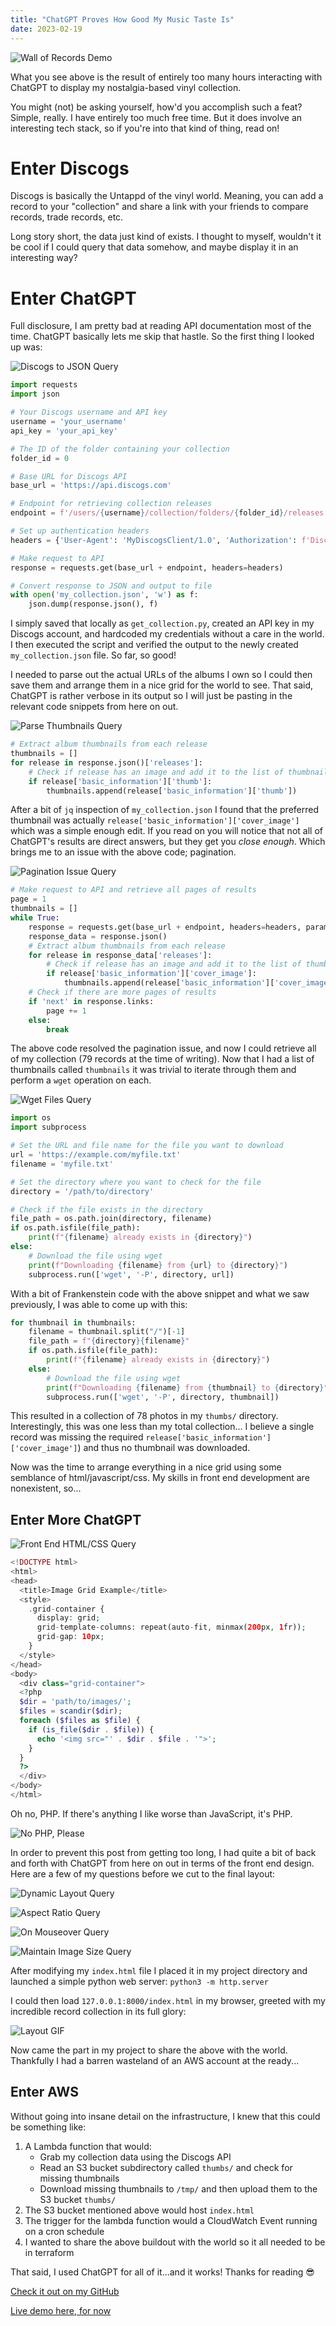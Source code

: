 ```yaml
---
title: "ChatGPT Proves How Good My Music Taste Is"
date: 2023-02-19
---
```

![Wall of Records Demo](/notablog/docs/assets/2023_02_19_albums01.JPG "Wall of Records Demo")

What you see above is the result of entirely too many hours interacting with ChatGPT to display my nostalgia-based vinyl collection.  

You might (not) be asking yourself, how'd you accomplish such a feat?  Simple, really.  I have entirely too much free time.  But it does involve an interesting tech stack, so if you're into that kind of thing, read on!

# Enter Discogs

Discogs is basically the Untappd of the vinyl world.  Meaning, you can add a record to your "collection" and share a link with your friends to compare records, trade records, etc.

Long story short, the data just kind of exists.  I thought to myself, wouldn't it be cool if I could query that data somehow, and maybe display it in an interesting way?

# Enter ChatGPT

Full disclosure, I am pretty bad at reading API documentation most of the time.  ChatGPT basically lets me skip that hastle.  So the first thing I looked up was:

![Discogs to JSON Query](/notablog/docs/assets/2023_02_19_question01.JPG "Discogs to JSON Query")

```python
import requests
import json

# Your Discogs username and API key
username = 'your_username'
api_key = 'your_api_key'

# The ID of the folder containing your collection
folder_id = 0

# Base URL for Discogs API
base_url = 'https://api.discogs.com'

# Endpoint for retrieving collection releases
endpoint = f'/users/{username}/collection/folders/{folder_id}/releases'

# Set up authentication headers
headers = {'User-Agent': 'MyDiscogsClient/1.0', 'Authorization': f'Discogs token={api_key}'}

# Make request to API
response = requests.get(base_url + endpoint, headers=headers)

# Convert response to JSON and output to file
with open('my_collection.json', 'w') as f:
    json.dump(response.json(), f)
```

I simply saved that locally as `get_collection.py`, created an API key in my Discogs account, and hardcoded my credentials without a care in the world.  I then executed the script and verified the output to the newly created `my_collection.json` file.  So far, so good!

I needed to parse out the actual URLs of the albums I own so I could then save them and arrange them in a nice grid for the world to see.  That said, ChatGPT is rather verbose in its output so I will just be pasting in the relevant code snippets from here on out.

![Parse Thumbnails Query](/notablog/docs/assets/2023_02_19_question02.JPG "Parse Thumbnails Query")

```python
# Extract album thumbnails from each release
thumbnails = []
for release in response.json()['releases']:
    # Check if release has an image and add it to the list of thumbnails
    if release['basic_information']['thumb']:
        thumbnails.append(release['basic_information']['thumb'])
```

After a bit of `jq` inspection of `my_collection.json` I found that the preferred thumbnail was actually `release['basic_information']['cover_image']` which was a simple enough edit.  If you read on you will notice that not all of ChatGPT's results are direct answers, but they get you *close enough*.  Which brings me to an issue with the above code; pagination.

![Pagination Issue Query](/notablog/docs/assets/2023_02_19_question03.JPG "Pagination Issue Query")

```python
# Make request to API and retrieve all pages of results
page = 1
thumbnails = []
while True:
    response = requests.get(base_url + endpoint, headers=headers, params={'page': page})
    response_data = response.json()
    # Extract album thumbnails from each release
    for release in response_data['releases']:
        # Check if release has an image and add it to the list of thumbnails
        if release['basic_information']['cover_image']:
            thumbnails.append(release['basic_information']['cover_image'])
    # Check if there are more pages of results
    if 'next' in response.links:
        page += 1
    else:
        break
```

The above code resolved the pagination issue, and now I could retrieve all of my collection (79 records at the time of writing).  Now that I had a list of thumbnails called `thumbnails` it was trivial to iterate through them and perform a `wget` operation on each.

![Wget Files Query](/notablog/docs/assets/2023_02_19_question04.JPG "Wget Files Query")

```python
import os
import subprocess

# Set the URL and file name for the file you want to download
url = 'https://example.com/myfile.txt'
filename = 'myfile.txt'

# Set the directory where you want to check for the file
directory = '/path/to/directory'

# Check if the file exists in the directory
file_path = os.path.join(directory, filename)
if os.path.isfile(file_path):
    print(f"{filename} already exists in {directory}")
else:
    # Download the file using wget
    print(f"Downloading {filename} from {url} to {directory}")
    subprocess.run(['wget', '-P', directory, url])
```

With a bit of Frankenstein code with the above snippet and what we saw previously, I was able to come up with this:

```python
for thumbnail in thumbnails:
    filename = thumbnail.split("/")[-1]
    file_path = f"{directory}{filename}"
    if os.path.isfile(file_path):
        print(f"{filename} already exists in {directory}")
    else:
        # Download the file using wget
        print(f"Downloading {filename} from {thumbnail} to {directory}")
        subprocess.run(['wget', '-P', directory, thumbnail])
```

This resulted in a collection of 78 photos in my `thumbs/` directory.  Interestingly, this was one less than my total collection... I believe a single record was missing the required `release['basic_information']['cover_image']`) and thus no thumbnail was downloaded.  

Now was the time to arrange everything in a nice grid using some semblance of html/javascript/css.  My skills in front end development are nonexistent, so...

## Enter More ChatGPT

![Front End HTML/CSS Query](/notablog/docs/assets/2023_02_19_question05.JPG "Front End HTML/CSS Query")

```php
<!DOCTYPE html>
<html>
<head>
  <title>Image Grid Example</title>
  <style>
    .grid-container {
      display: grid;
      grid-template-columns: repeat(auto-fit, minmax(200px, 1fr));
      grid-gap: 10px;
    }
  </style>
</head>
<body>
  <div class="grid-container">
  <?php
  $dir = 'path/to/images/';
  $files = scandir($dir);
  foreach ($files as $file) {
    if (is_file($dir . $file)) {
      echo '<img src="' . $dir . $file . '">';
    }
  }
  ?>
  </div>
</body>
</html>
```

Oh no, PHP.  If there's anything I like worse than JavaScript, it's PHP.

![No PHP, Please](/notablog/docs/assets/2023_02_19_question06.JPG "No PHP, Please")

In order to prevent this post from getting too long, I had quite a bit of back and forth with ChatGPT from here on out in terms of the front end design.  Here are a few of my questions before we cut to the final layout:

![Dynamic Layout Query](/notablog/docs/assets/2023_02_19_question07.JPG "Dynamic Layout Query")

![Aspect Ratio Query](/notablog/docs/assets/2023_02_19_question08.JPG "Aspect Ratio Query")

![On Mouseover Query](/notablog/docs/assets/2023_02_19_question09.JPG "On Mouseover Query")

![Maintain Image Size Query](/notablog/docs/assets/2023_02_19_question10.JPG "Maintain Image Size Query")

After modifying my `index.html` file I placed it in my project directory and launched a simple python web server: `python3 -m http.server`

I could then load `127.0.0.1:8000/index.html` in my browser, greeted with my incredible record collection in its full glory:

![Layout GIF](/notablog/docs/assets/2023_02_19_index_gif.gif "Layout GIF")

Now came the part in my project to share the above with the world.  Thankfully I had a barren wasteland of an AWS account at the ready...

## Enter AWS

Without going into insane detail on the infrastructure, I knew that this could be something like:

1. A Lambda function that would:
    * Grab my collection data using the Discogs API
    * Read an S3 bucket subdirectory called `thumbs/` and check for missing thumbnails
    * Download missing thumbnails to `/tmp/` and then upload them to the S3 bucket `thumbs/`
2. The S3 bucket mentioned above would host `index.html`
3. The trigger for the lambda function would a CloudWatch Event running on a cron schedule
4. I wanted to share the above buildout with the world so it all needed to be in terraform

That said, I used ChatGPT for all of it...and it works!  Thanks for reading 😎

[Check it out on my GitHub](https://github.com/notaSWE/wallofrecords)

[Live demo here, for now](https://album-photos-gvqelm.s3.amazonaws.com/index.html)